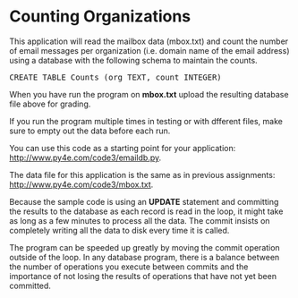 
<h1>Counting Organizations</h1>
<p>
This application will read the mailbox data (mbox.txt) and count the
number of email messages per organization (i.e. domain name of the email
address) using a database with the following schema to maintain the counts.
<pre>CREATE TABLE Counts (org TEXT, count INTEGER)
</pre>
When you have run the program on <b>mbox.txt</b> upload the resulting
database file above for grading.
</p>
<p>
If you run the program multiple times in testing or with dfferent files, 
make sure to empty out the data before each run.
<p>
You can use this code as a starting point for your application:
<a href="https://www.py4e.com/code3/emaildb.py" target="_blank">
http://www.py4e.com/code3/emaildb.py</a>.
</p>
<p>
The data file for this application is the same as in previous assignments:
<a href="https://www.py4e.com/code3/mbox.txt" target="_blank">
http://www.py4e.com/code3/mbox.txt</a>.
</p>
<p>
Because the sample code is using an <b>UPDATE</b> statement
and committing the results to the database as each record
is read in the loop, it might take as long as a few minutes to process
all the data.  The commit insists on completely writing all the
data to disk every time it is called.
</p>
<p>
The program can be speeded up greatly by moving the commit operation
outside of the loop.  In any database program, there is a balance
between the number of operations you execute between commits and the
importance of not losing the results of operations that have
not yet been committed.
</p>
